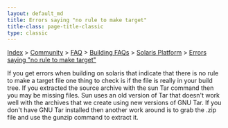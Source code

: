 ```yaml
---
layout: default_md
title: Errors saying "no rule to make target" 
title-class: page-title-classic
type: classic
---
```


[Index](index.html) > [Community](community) > [FAQ](faq) > [Building FAQs](building-faqs) > [Solaris Platform](solaris-platform) > [Errors saying "no rule to make target"](errors-saying-no-rule-to-make-target)

If you get errors when building on solaris that indicate that there is no rule to make a target file one thing to check is if the file is really in your build tree. If you extracted the source archive with the sun Tar command then you may be missing files. Sun uses an old version of Tar that doesn't work well with the archives that we create using new versions of GNU Tar. If you don't have GNU Tar installed then another work around is to grab the .zip file and use the gunzip command to extract it.

